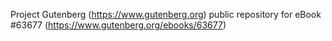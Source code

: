 Project Gutenberg (https://www.gutenberg.org) public repository for eBook #63677 (https://www.gutenberg.org/ebooks/63677)
